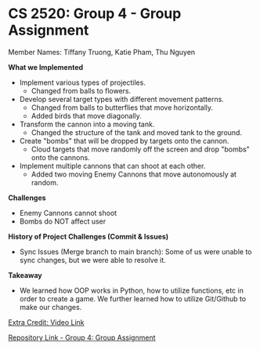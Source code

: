 # CS 2520: Group 4 - Group Assignment

Member Names:
Tiffany Truong, Katie Pham, Thu Nguyen

**What we Implemented**  
- Implement various types of projectiles.
  - Changed from balls to flowers.
- Develop several target types with different movement patterns.
  - Changed from balls to butterflies that move horizontally.
  - Added birds that move diagonally. 
- Transform the cannon into a moving tank.
  - Changed the structure of the tank and moved tank to the ground. 
- Create "bombs" that will be dropped by targets onto the cannon.
  - Cloud targets that move randomly off the screen and drop "bombs" onto the cannons. 
- Implement multiple cannons that can shoot at each other. 
  - Added two moving Enemy Cannons that move autonomously at random. 

**Challenges**
- Enemy Cannons cannot shoot
- Bombs do NOT affect user

**History of Project Challenges (Commit & Issues)**
- Sync Issues (Merge branch to main branch): Some of us were unable to sync changes, but we were able to resolve it. 

**Takeaway**
- We learned how OOP works in Python, how to utilize functions, etc in order to create a game. We further learned how to utilize Git/Github to make our changes. 

[Extra Credit: Video Link](https://youtu.be/SkSBAPVF7NM)

[Repository Link - Group 4: Group Assignment](https://github.com/tiff178/assignment_7)

